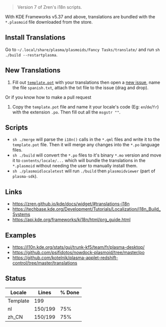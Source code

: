 > Version 7 of Zren's i18n scripts.

With KDE Frameworks v5.37 and above, translations are bundled with the `*.plasmoid` file downloaded from the store.

## Install Translations

Go to `~/.local/share/plasma/plasmoids/Fancy Tasks/translate/` and run `sh ./build --restartplasma`.

## New Translations

1. Fill out [`template.pot`](template.pot) with your translations then open a [new issue](https://github.com/alexankitty/FancyTasks/issues/new), name the file `spanish.txt`, attach the txt file to the issue (drag and drop).

Or if you know how to make a pull request

1. Copy the `template.pot` file and name it your locale's code (Eg: `en`/`de`/`fr`) with the extension `.po`. Then fill out all the `msgstr ""`.

## Scripts

* `sh ./merge` will parse the `i18n()` calls in the `*.qml` files and write it to the `template.pot` file. Then it will merge any changes into the `*.po` language files.
* `sh ./build` will convert the `*.po` files to it's binary `*.mo` version and move it to `contents/locale/...` which will bundle the translations in the `*.plasmoid` without needing the user to manually install them.
* `sh ./plasmoidlocaletest` will run `./build` then `plasmoidviewer` (part of `plasma-sdk`).

## Links

* https://zren.github.io/kde/docs/widget/#translations-i18n
* https://techbase.kde.org/Development/Tutorials/Localization/i18n_Build_Systems
* https://api.kde.org/frameworks/ki18n/html/prg_guide.html

## Examples

* https://l10n.kde.org/stats/gui/trunk-kf5/team/fr/plasma-desktop/
* https://github.com/psifidotos/nowdock-plasmoid/tree/master/po
* https://github.com/kotelnik/plasma-applet-redshift-control/tree/master/translations

## Status
|  Locale  |  Lines  | % Done|
|----------|---------|-------|
| Template |     199 |       |
| nl       | 150/199 |   75% |
| zh_CN    | 150/199 |   75% |
